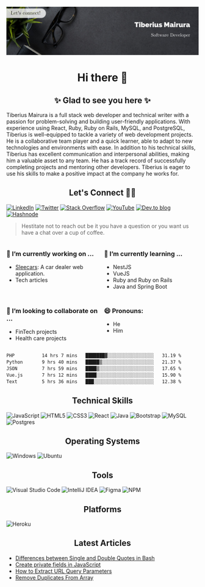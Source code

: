 ![cover-image](assets/images/banner.jpg)

<h1 align="center">
 Hi there 👋
</h1>

<h2 align="center"> ✨ Glad to see you here ✨ </h2>

Tiberius Mairura is a full stack web developer and technical writer with a passion for problem-solving and building user-friendly applications. With experience using React, Ruby, Ruby on Rails, MySQL, and PostgreSQL, Tiberius is well-equipped to tackle a variety of web development projects. He is a collaborative team player and a quick learner, able to adapt to new technologies and environments with ease. In addition to his technical skills, Tiberius has excellent communication and interpersonal abilities, making him a valuable asset to any team. He has a track record of successfully completing projects and mentoring other developers. Tiberius is eager to use his skills to make a positive impact at the company he works for.

<h2 align="center"> Let's Connect 🤝🏾 </h2>

[![LinkedIn](https://img.shields.io/badge/linkedin-%230077B5.svg?style=for-the-badge&logo=linkedin&logoColor=white)](https://www.linkedin.com/in/tiberius-mairura/) [![Twitter](https://img.shields.io/badge/Twitter-%231DA1F2.svg?style=for-the-badge&logo=Twitter&logoColor=white)](https://twitter.com/hermit_tiberius) [![Stack Overflow](https://img.shields.io/badge/-Stackoverflow-FE7A16?style=for-the-badge&logo=stack-overflow&logoColor=white)](https://stackoverflow.com/users/11869442/tiberius) [![YouTube](https://img.shields.io/badge/YouTube-%23FF0000.svg?style=for-the-badge&logo=YouTube&logoColor=white)](https://www.youtube.com/channel/UCEyv3oMzvLUv6tGs9KD_S_A) [![Dev.to blog](https://img.shields.io/badge/dev.to-0A0A0A?style=for-the-badge&logo=dev.to&logoColor=white)](https://dev.to/hermitex) [![Hashnode](https://img.shields.io/badge/Hashnode-2962FF?style=for-the-badge&logo=hashnode&logoColor=white)](https://hashnode.com/@hermitex)

> Hestitate not to reach out be it you have a question or you want us have a chat over a cup of coffee.

<div style="display: grid; gap: 0.5rem; grid-template-columns: repeat(2, 1fr);">

<div>

<h3>🔭  I’m currently working on ...</h3>

- [Sleecars](https://sleecars.vercel.app/): A car dealer web application.
- Tech articles

</div>

<div>

<h3>🌱 I’m currently learning ...</h3>

- NestJS
- VueJS
- Ruby and Ruby on Rails
- Java and Spring Boot

</div>

<div>
<h3>👯 I’m looking to collaborate on ...</h3>

- FinTech projects
- Health care projects

</div>

<div>
<h3>😄 Pronouns:</h3>

- He
- Him
  
</div>

</div>

<!--START_SECTION:waka-->

```txt
PHP          14 hrs 7 mins   ███████▓░░░░░░░░░░░░░░░░░   31.19 %
Python       9 hrs 40 mins   █████▒░░░░░░░░░░░░░░░░░░░   21.37 %
JSON         7 hrs 59 mins   ████▒░░░░░░░░░░░░░░░░░░░░   17.65 %
Vue.js       7 hrs 12 mins   ████░░░░░░░░░░░░░░░░░░░░░   15.90 %
Text         5 hrs 36 mins   ███░░░░░░░░░░░░░░░░░░░░░░   12.38 %
```

<!--END_SECTION:waka-->

<h2 align="center"> Technical Skills </h2>

![JavaScript](https://img.shields.io/badge/javascript-%23323330.svg?style=for-the-badge&logo=javascript&logoColor=%23F7DF1E) ![HTML5](https://img.shields.io/badge/html5-%23E34F26.svg?style=for-the-badge&logo=html5&logoColor=white) ![CSS3](https://img.shields.io/badge/css3-%231572B6.svg?style=for-the-badge&logo=css3&logoColor=white) ![React](https://img.shields.io/badge/react-%2320232a.svg?style=for-the-badge&logo=react&logoColor=%2361DAFB) ![Java](https://img.shields.io/badge/java-%23ED8B00.svg?style=for-the-badge&logo=java&logoColor=white) ![Bootstrap](https://img.shields.io/badge/bootstrap-%23563D7C.svg?style=for-the-badge&logo=bootstrap&logoColor=white) ![MySQL](https://img.shields.io/badge/mysql-%2300f.svg?style=for-the-badge&logo=mysql&logoColor=white) ![Postgres](https://img.shields.io/badge/postgres-%23316192.svg?style=for-the-badge&logo=postgresql&logoColor=white)

<h2 align="center"> Operating Systems </h2>

![Windows](https://img.shields.io/badge/Windows-0078D6?style=for-the-badge&logo=windows&logoColor=white) ![Ubuntu](https://img.shields.io/badge/Ubuntu-E95420?style=for-the-badge&logo=ubuntu&logoColor=white)

<h2 align="center"> Tools </h2>

![Visual Studio Code](https://img.shields.io/badge/Visual%20Studio%20Code-0078d7.svg?style=for-the-badge&logo=visual-studio-code&logoColor=white) ![IntelliJ IDEA](https://img.shields.io/badge/IntelliJIDEA-000000.svg?style=for-the-badge&logo=intellij-idea&logoColor=white) ![Figma](https://img.shields.io/badge/figma-%23F24E1E.svg?style=for-the-badge&logo=figma&logoColor=white) ![NPM](https://img.shields.io/badge/NPM-%23000000.svg?style=for-the-badge&logo=npm&logoColor=white)

<h2 align="center"> Platforms </h2>

![Heroku](https://img.shields.io/badge/heroku-%23430098.svg?style=for-the-badge&logo=heroku&logoColor=white)

 <h2 align="center">Latest Articles </h2>

- [Differences between Single and Double Quotes in Bash](https://dev.to/hermitex/differences-between-single-and-double-quotes-in-bash-3eog)
- [Create private fields in JavaScript](https://dev.to/hermitex/create-private-fields-in-javascript-3ean)
- [How to Extract URL Query Parameters](https://dev.to/hermitex/how-to-extract-url-search-parameters-4k58)
- [Remove Duplicates From Array](https://dev.to/hermitex/remove-duplicates-from-array-1d6h)
